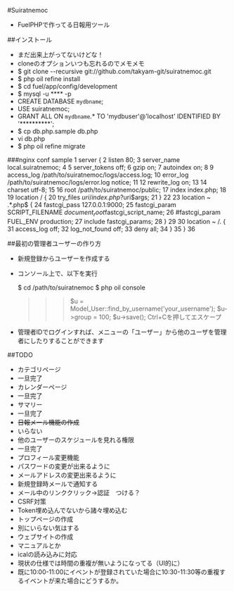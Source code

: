 #Suiratnemoc
* FuelPHPで作ってる日報用ツール

##インストール
* まだ出来上がってないけどな！
* cloneのオプションいつも忘れるのでメモメモ
* $ git clone --recursive git://github.com/takyam-git/suiratnemoc.git
* $ php oil refine install
* $ cd fuel/app/config/development
* $ mysql -u **** -p
 * CREATE DATABASE `mydbname`;
 * USE suiratnemoc;
 * GRANT ALL ON `mydbname`.* TO 'mydbuser'@'localhost' IDENTIFIED BY '**********';
* $ cp db.php.sample db.php
 * vi db.php
* $ php oil refine migrate

###nginx conf sample
      1 server {
      2     listen 80;
      3     server_name  local.suiratnemoc;
      4
      5     server_tokens off;
      6     gzip on;
      7     autoindex on;
      8
      9     access_log /path/to/suiratnemoc/logs/access.log;
     10     error_log /path/to/suiratnemoc/logs/error.log notice;
     11
     12     rewrite_log on;
     13
     14     charset utf-8;
     15
     16     root /path/to/suiratnemoc/public;
     17     index index.php;
     18
     19     location / {
     20         try_files $uri /index.php?$uri$args;
     21     }
     22
     23     location ~ .*\.php$ {
     24         fastcgi_pass  127.0.0.1:9000;
     25         fastcgi_param SCRIPT_FILENAME  $document_root$fastcgi_script_name;
     26         #fastcgi_param FUEL_ENV production;
     27         include fastcgi_params;
     28     }
     29
     30     location ~ /\. {
     31         access_log off;
     32         log_not_found off;
     33         deny all;
     34     }
     35 }
     36

##最初の管理者ユーザーの作り方
* 新規登録からユーザーを作成する
* コンソール上で、以下を実行

	$ cd /path/to/suiratnemoc
	$ php oil console
	>>> $u = Model_User::find_by_username('your_username');
	>>> $u->group = 100;
	>>> $u->save();
	>>> Ctrl+Cを押してエスケープ
	
* 管理者IDでログインすれば、メニューの「ユーザー」から他のユーザを管理者にしたりすることができます

##TODO
* カテゴリページ
 * 一旦完了
* カレンダーページ
 * 一旦完了
* サマリー
 * 一旦完了
* ~~日報メール機能の作成~~
 * いらない
* 他のユーザーのスケジュールを見れる権限
 * 一旦完了
* プロフィール変更機能
 * パスワードの変更が出来るように
 * メールアドレスの変更出来るように
* 新規登録時メールで通知する
 * メール中のリンククリック→認証　つける？
* CSRF対策
 * Token埋め込んでないから諸々埋め込む
* トップページの作成
 * 別にいらない気はする
* ウェブサイトの作成
 * マニュアルとか
* icalの読み込みに対応
 * 現状の仕様では時間の重複が無いようになってる（UI的に）
 * 既に10:00-11:00にイベントが登録されていた場合に10:30-11:30等の重複するイベントが来た場合にどうするか。